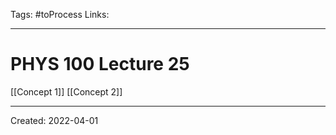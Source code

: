 Tags: #toProcess
Links:
___
# PHYS 100 Lecture 25
[[Concept 1]]
[[Concept 2]]

___
Created: 2022-04-01


